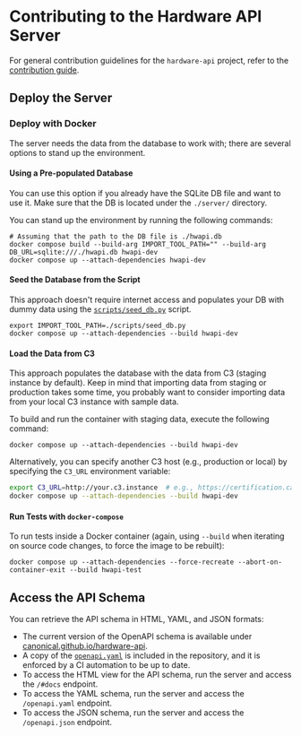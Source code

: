 # Contributing to the Hardware API Server

For general contribution guidelines for the `hardware-api` project,
refer to the [contribution guide](../CONTRIBUTING.md).

## Deploy the Server

### Deploy with Docker

The server needs the data from the database to work with; there are several
options to stand up the environment.

#### Using a Pre-populated Database

You can use this option if you already have the SQLite DB file and
want to use it. Make sure that the DB is located under the `./server/`
directory.

You can stand up the environment by running the following commands:

```shell
# Assuming that the path to the DB file is ./hwapi.db
docker compose build --build-arg IMPORT_TOOL_PATH="" --build-arg DB_URL=sqlite:///./hwapi.db hwapi-dev
docker compose up --attach-dependencies hwapi-dev
```

#### Seed the Database from the Script

This approach doesn't require internet access and populates your DB
with dummy data using the [`scripts/seed_db.py`](./scripts/seed_db.py) script.

```shell
export IMPORT_TOOL_PATH=./scripts/seed_db.py
docker compose up --attach-dependencies --build hwapi-dev
```

#### Load the Data from C3

This approach populates the database with the data from C3 (staging instance
by default). Keep in mind that importing data from staging or
production takes some time, you probably want to consider importing
data from your local C3 instance with sample data.

To build and run the container with staging data, execute the
following command:

```shell
docker compose up --attach-dependencies --build hwapi-dev
```

Alternatively, you can specify another C3 host (e.g., production or local) by
specifying the `C3_URL` environment variable:

```bash
export C3_URL=http://your.c3.instance  # e.g., https://certification.canonical.com
docker compose up --attach-dependencies --build hwapi-dev
```

#### Run Tests with `docker-compose`

To run tests inside a Docker container (again, using `--build` when iterating
on source code changes, to force the image to be rebuilt):

```shell
docker compose up --attach-dependencies --force-recreate --abort-on-container-exit --build hwapi-test
```

## Access the API Schema

You can retrieve the API schema in HTML, YAML, and JSON formats:

- The current version of the OpenAPI schema is available under
  [canonical.github.io/hardware-api].
- A copy of the [`openapi.yaml`](./schemas/openapi.yaml) is included in the
  repository, and it is enforced by a CI automation to be up to date.
- To access the HTML view for the API schema, run the server and access the
  `/#docs` endpoint.
- To access the YAML schema, run the server and access the `/openapi.yaml`
  endpoint.
- To access the JSON schema, run the server and access the `/openapi.json`
  endpoint.

[canonical.github.io/hardware-api]: https://canonical.github.io/hardware-api

